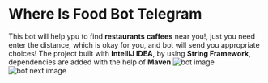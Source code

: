 # Where Is Food Bot Telegram
This bot will help ypu to find **restaurants** **caffees** near you!, just you need
enter the distance, which is okay for you, and bot will send you appropriate
choices!
The project built with **IntelliJ IDEA**, by using **String Framework**, dependencies
are added with the help of **Maven**
![bot image](https://github.com/khashimovSh/Where_Is_Food_Bot_Telegram/blob/master/1.jpg)
![bot next image](https://github.com/khashimovSh/Where_Is_Food_Bot_Telegram/blob/master/2.jpg)
